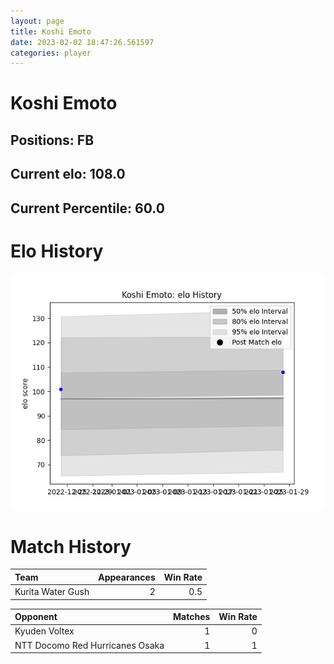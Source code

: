 ```yaml
---  
layout: page  
title: Koshi Emoto  
date: 2023-02-02 18:47:26.561597  
categories: player  
---
```

# Koshi Emoto

## Positions: FB

## Current elo: 108.0

## Current Percentile: 60.0

# Elo History


![elo history](history_KoshiEmoto.png)
# Match History


| Team              |   Appearances |   Win Rate |
|:------------------|--------------:|-----------:|
| Kurita Water Gush |             2 |        0.5 |

| Opponent                        |   Matches |   Win Rate |
|:--------------------------------|----------:|-----------:|
| Kyuden Voltex                   |         1 |          0 |
| NTT Docomo Red Hurricanes Osaka |         1 |          1 |